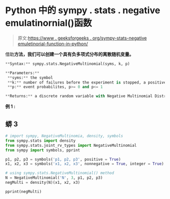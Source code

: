 # Python 中的 sympy . stats . negative emulatinornial()函数

> 原文:[https://www . geeksforgeeks . org/sympy-stats-negative emuletinorial-function-in-python/](https://www.geeksforgeeks.org/sympy-stats-negativemultinomial-function-in-python/)

借助**方法，我们可以创建一个具有负多项式分布的离散随机变量。**

```py
**Syntax:** sympy.stats.NegativeMultinomial(syms, k, p)

**Parameters:** 
 **syms:** the symbol
 **k:** number of failures before the experiment is stopped, a positive integer
 **p:** event probabilites, p>= 0 and p<= 1

**Returns:** a discrete random variable with Negative Multinomial Distribution.
```

**例 1 :**

## 蟒 3

```py
# import sympy, NegativeMultinomia, density, symbols
from sympy.stats import density
from sympy.stats.joint_rv_types import NegativeMultinomial
from sympy import symbols, pprint

p1, p2, p3 = symbols('p1, p2, p3', positive = True)
x1, x2, x3 = symbols('x1, x2, x3', nonnegative = True, integer = True)

# using sympy.stats.NegativeMultinomial() method
N = NegativeMultinomial('N', 3, p1, p2, p3)
negMulti = density(N)(x1, x2, x3)

pprint(negMulti)
```